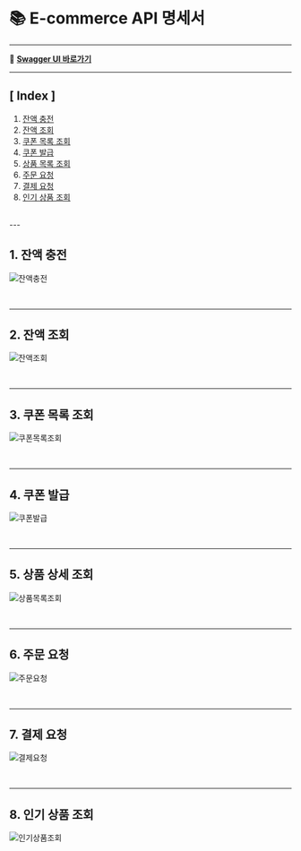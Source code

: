 # 📚 E-commerce API 명세서

---
🔗 **[Swagger UI 바로가기](http://localhost:8080/swagger-ui.html)**

---

## [ Index ]

1. [잔액 충전](#1-잔액-충전)
2. [잔액 조회](#2-잔액-조회)
3. [쿠폰 목록 조회](#3-쿠폰-목록-조회)
4. [쿠폰 발급](#4-쿠폰-발급)
5. [상품 목록 조회](#5-상품-목록-조회)
6. [주문 요청](#6-주문-요청)
7. [결제 요청](#7-결제-요청)
8. [인기 상품 조회](#8-인기-상품-조회)

<br>
---

## 1. 잔액 충전

![잔액충전](images/잔액충전.png)

<br>

---

## 2. 잔액 조회

![잔액조회](images/잔액조회.png)

<br>

---

## 3. 쿠폰 목록 조회

![쿠폰목록조회](images/쿠폰목록조회.png)

<br>

---

## 4. 쿠폰 발급

![쿠폰발급](images/쿠폰발급.png)

<br>

---

## 5. 상품 상세 조회

![상품목록조회](images/상품상세조회.png)

<br>

---

## 6. 주문 요청

![주문요청](images/주문요청.png)

<br>

---

## 7. 결제 요청

![결제요청](images/결제요청.png)

<br>

---

## 8. 인기 상품 조회

![인기상품조회](images/인기상품조회.png)
